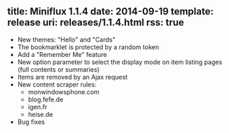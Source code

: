 title: Miniflux 1.1.4
date: 2014-09-19
template: release
uri: releases/1.1.4.html
rss: true
---

- New themes: "Hello" and "Cards"
- The bookmarklet is protected by a random token
- Add a "Remember Me" feature
- New option parameter to select the display mode on item listing pages (full contents or summaries)
- Items are removed by an Ajax request
- New content scraper rules:
    - monwindowsphone.com
    - blog.fefe.de
    - igen.fr
    - heise.de
- Bug fixes

